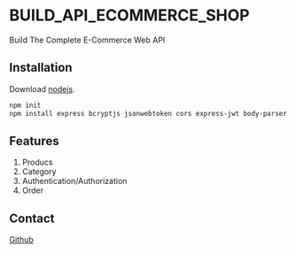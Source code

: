 # BUILD_API_ECOMMERCE_SHOP
Build The Complete E-Commerce Web API

## Installation

Download [nodejs](https://nodejs.org/en).

```bash
npm init
npm install express bcryptjs jsonwebtoken cors express-jwt body-parser morgan mongoose

```
## Features

1. Producs
2. Category
3. Authentication/Authorization
4. Order

## Contact

[Github](https://github.com/PmChien)

